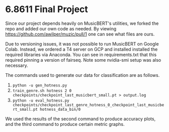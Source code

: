 # 6.8611 Final Project 

Since our project depends heavily on MusicBERT's utilities, we forked the repo and added our own code as needed. By viewing https://github.com/awilper/muzic/pull/1 one can see what files are ours. 

Due to versioning issues, it was not possible to run MusicBERT on Google Colab. Instead, we ordered a T4 server on GCP and installed installed the required libraries via Anaconda. You can see in requirements.txt that this required pinning a version of fairseq. Note some nvidia-smi setup was also necessary.  


The commands used to generate our data for classification are as follows. 

1. `python -u gen_hotness.py`
2. `train_genre.sh hotness 2 0 checkpoints/checkpoint_last_musicbert_small.pt > output.log`
3. `python -u eval_hotness.py checkpoints/checkpoint_last_genre_hotness_0_checkpoint_last_musicbert_small.pt hotness_data_bin/0`

We used the results of the second command to produce accuracy plots, and the third command to produce certain metric graphs. 
